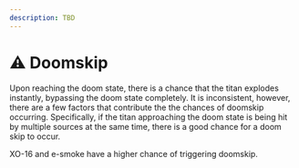 ```yaml
---
description: TBD
---
```


# ⚠ Doomskip

Upon reaching the doom state, there is a chance that the titan explodes instantly, bypassing the doom state completely. It is inconsistent, however, there are a few factors that contribute the the chances of doomskip occurring. Specifically, if the titan approaching the doom state is being hit by  multiple sources at the same time, there is a good chance for a doom skip to occur.

XO-16 and e-smoke have a higher chance of triggering doomskip.
